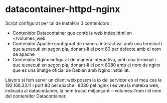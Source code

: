 # datacontainer-httpd-nginx
Script configurat per tal de instal·lar 3 contenidors : 
- Contenidor Datacontainer que conté la web index.html en ~/volumes_web
- Contenidor Apache configurat de manera interactiva, amb una terminal i que s¡executi en segon pla, donant-li el port 80 per defecte amb el nom de apache
- Contenidor Nginx onfigurat de manera interactiva, amb una terminal i que s¡executi en segon pla, donant-li el port 8080 amb el nom de nginx que es una imatge oficial de Debian amb Nginx instal·lat.

Llavors si fem servir un client web posem la Ip del servidor en el meu cas la 192.168.33.11 i port 80 pel apache i 8080 pel nginx i es veu la mateixa web, indicada al datacontainer, la hem trucat mitjançant --volumes-from i el nom del contenidor Datacontainer.
